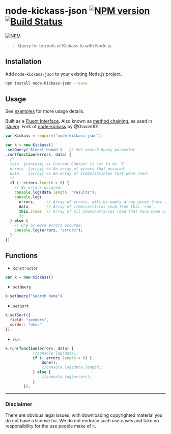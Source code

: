node-kickass-json [![NPM version](https://badge.fury.io/js/node-kickass-json.png)](http://badge.fury.io/js/node-kickass-json) [![Build Status](https://travis-ci.org/Belphemur/node-kickass-json.png?branch=master)](https://travis-ci.org/Belphemur/node-kickass-json)
============

[![NPM](https://nodei.co/npm/node-kickass-json.png?downloads=true&stars=true)](https://nodei.co/npm/node-kickass-json/)

> Query for torrents at Kickass.to with Node.js.

## Installation
Add `node-kickass-json` to your existing Node.js project.
```bash
npm install node-kickass-json --save
```

## Usage

See [examples](https://github.com/Belphemur/node-kickass-json/tree/master/examples) for more usage details.

Built as a [Fluent Interface](http://en.wikipedia.org/wiki/Fluent_interface).
Also known as [method chaining](http://en.wikipedia.org/wiki/Method_chaining#jQuery), 
as used in [jQuery](http://jquery.com/).
Fork of [node-kickass](https://github.com/Glavin001/node-kickass) by @Glavin001

```javascript
var Kickass = require('node-kickass-json');

var k = new Kickass()
.setQuery('Almost Human')   // Set search Query parameter
.run(function(errors, data) {
  /*
  this  {context} => Current Context is set to be `k`.
  errors  {array} => An array of errors that occured.
  data    {array} => An array of items/articles that were read.
  */
  if (! errors.length > 0) {
    // No errors occured.
    console.log(data.length, "results");
    console.log(
      errors,     // Array of errors, will be empty array given there are no errors.
      data,       // Array of items/articles read from this `run`.
      this.items  // Array of all items/articles read that have been associated to `k`, which is the current context `this`.
      );
  } else {
    // One or more errors occured.
    console.log(errors, "errors");
  }
})

```

## Functions

- `constructor`
```javascript
var k = new Kickass()
```

- `setQuery`
```javascript
k.setQuery("Search Name")
```

- `setSort`
```javascript
k.setSort({
  field: "seeders",
  sorder: "desc"
});
```

- `run`
```javascript
k.run(function(errors, data) {
            //console.log(data);
            if (! errors.length > 0) {
                done();
                //console.log(data.length);
            } else {
                //console.log(errors);
            }
        });
```

-----

### Disclaimer
There are obvious legal issues, with downloading copyrighted material you do not have a license for. We do not endorse such use cases and take no responsibility for the use people make of it.
